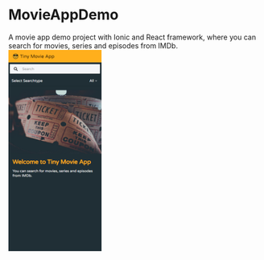 <h1><b>MovieAppDemo</b></h1>

A movie app demo project with Ionic and React framework, where you can search for movies, series and episodes from IMDb. 
<br>
<img src="https://github.com/Haiku-art/MovieAppDemo/blob/main/tinymovieapp01.PNG?raw=true" height ="400px">


